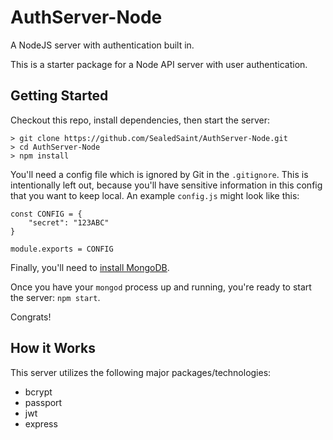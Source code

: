 # AuthServer-Node

A NodeJS server with authentication built in.

This is a starter package for a Node API server with user authentication.


## Getting Started

Checkout this repo, install dependencies, then start the server:

```
> git clone https://github.com/SealedSaint/AuthServer-Node.git
> cd AuthServer-Node
> npm install
```

You'll need a config file which is ignored by Git in the `.gitignore`. This is intentionally left out, because you'll have sensitive information in this config that you want to keep local. An example `config.js` might look like this:

```
const CONFIG = {
    "secret": "123ABC"
}

module.exports = CONFIG
```

Finally, you'll need to [install MongoDB](https://docs.mongodb.com/getting-started/shell/installation/).

Once you have your `mongod` process up and running, you're ready to start the server: `npm start`.

Congrats!

## How it Works

This server utilizes the following major packages/technologies:

* bcrypt
* passport
* jwt
* express
